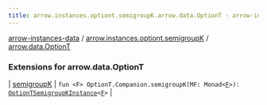 ```yaml
---
title: arrow.instances.optiont.semigroupK.arrow.data.OptionT - arrow-instances-data
---
```


[arrow-instances-data](../../index.html) / [arrow.instances.optiont.semigroupK](../index.html) / [arrow.data.OptionT](./index.html)

### Extensions for arrow.data.OptionT

| [semigroupK](semigroup-k.html) | `fun <F> OptionT.Companion.semigroupK(MF: Monad<`[`F`](semigroup-k.html#F)`>): `[`OptionTSemigroupKInstance`](../../arrow.instances/-option-t-semigroup-k-instance/index.html)`<`[`F`](semigroup-k.html#F)`>` |

